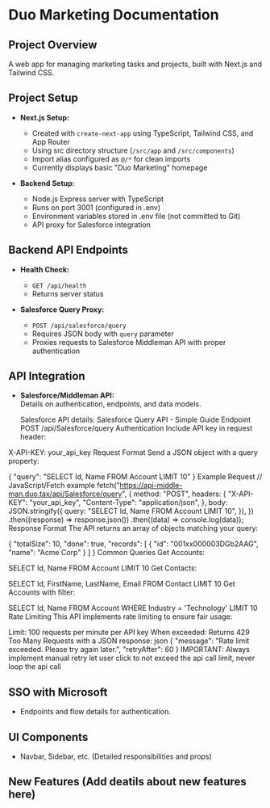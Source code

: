 # Duo Marketing Documentation

## Project Overview
A web app for managing marketing tasks and projects, built with Next.js and Tailwind CSS.

## Project Setup
- **Next.js Setup:**
  - Created with `create-next-app` using TypeScript, Tailwind CSS, and App Router
  - Using src directory structure (`/src/app` and `/src/components`)
  - Import alias configured as `@/*` for clean imports
  - Currently displays basic "Duo Marketing" homepage

- **Backend Setup:**
  - Node.js Express server with TypeScript
  - Runs on port 3001 (configured in .env)
  - Environment variables stored in .env file (not committed to Git)
  - API proxy for Salesforce integration

## Backend API Endpoints
- **Health Check:**
  - `GET /api/health`
  - Returns server status

- **Salesforce Query Proxy:**
  - `POST /api/salesforce/query`
  - Requires JSON body with `query` parameter
  - Proxies requests to Salesforce Middleman API with proper authentication

## API Integration
- **Salesforce/Middleman API:**  
  Details on authentication, endpoints, and data models.

  Salesforce API details:
Salesforce Query API - Simple Guide
Endpoint
POST /api/Salesforce/query
Authentication
Include API key in request header:

X-API-KEY: your_api_key
Request Format
Send a JSON object with a query property:

{
  "query": "SELECT Id, Name FROM Account LIMIT 10"
}
Example Request
// JavaScript/Fetch example
fetch("https://api-middle-man.duo.tax/api/Salesforce/query", {
  method: "POST",
  headers: {
    "X-API-KEY": "your_api_key",
    "Content-Type": "application/json",
  },
  body: JSON.stringify({
    query: "SELECT Id, Name FROM Account LIMIT 10",
  }),
})
  .then((response) => response.json())
  .then((data) => console.log(data));
Response Format
The API returns an array of objects matching your query:

{
  "totalSize": 10,
  "done": true,
  "records": [
    {
      "id": "001xx000003DGb2AAG",
      "name": "Acme Corp"
    }
  ]
}
Common Queries
Get Accounts:

SELECT Id, Name FROM Account LIMIT 10
Get Contacts:

SELECT Id, FirstName, LastName, Email FROM Contact LIMIT 10
Get Accounts with filter:

SELECT Id, Name FROM Account WHERE Industry = 'Technology' LIMIT 10
Rate Limiting
This API implements rate limiting to ensure fair usage:

Limit: 100 requests per minute per API key
When exceeded: Returns 429 Too Many Requests with a JSON response: json { "message": "Rate limit exceeded. Please try again later.", "retryAfter": 60 }
IMPORTANT: Always implement manual retry let user click to not exceed the api call limit, never loop the api call

## SSO with Microsoft
- Endpoints and flow details for authentication.

## UI Components
- Navbar, Sidebar, etc. (Detailed responsibilities and props)

## New Features (Add deatils about new features here)
